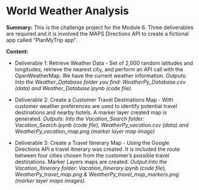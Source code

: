 # World Weather Analysis

**Summary:** This is the challenge project for the Module 6. Three deliverables are required and it is involved the MAPS Directions API to create a fictional app called "PlanMyTrip app". 


**Content:**
  * Deliverable 1: Retrieve Weather Data - Set of 2,000 random latitudes and longitudes, retrieve the nearest city, and perform an API call with the OpenWeatherMap. We have the current weather information. *Outputs: Into the Weather_Database folder you find: WeatherPy_Database.csv (data) and Weather_Database.ipynb (code file).*

  * Deliverable 2: Create a Customer Travel Destinations Map - With customer weather preferences are used to identify potential travel destinations and nearby hotels. A marker layer created map is generated. *Outputs: Into the Vacation_Search folder: Vacation_Search.ipynb (code file),  WeatherPy_vacation.csv (data) and WeatherPy_vacation_map.png (marker layer map image)*
 
 * Deliverable 3: Create a Travel Itinerary Map - Using the Google Directions API a travel itinerary was created. It is included the route between four cities chosen from the customer’s possible travel destinations. Marker Layers maps are created. *Output:Into the Vacation_Itinerary folder: Vacation_Itinerary.ipynb (code file), WeatherPy_travel_map.png & WeatherPy_travel_map_markers.png (marker layer maps images).*



